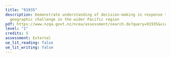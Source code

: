 ```yaml
---
title: "91935"
description: Demonstrate understanding of decision-making in response to a
  geographic challenge in the wider Pacific region
pdf: https://www.nzqa.govt.nz/ncea/assessment/search.do?query=91935&view=all&level=01
level: "1"
credits: 5
assessment: External
ue_lit_reading: false
ue_lit_writing: false
---
```

